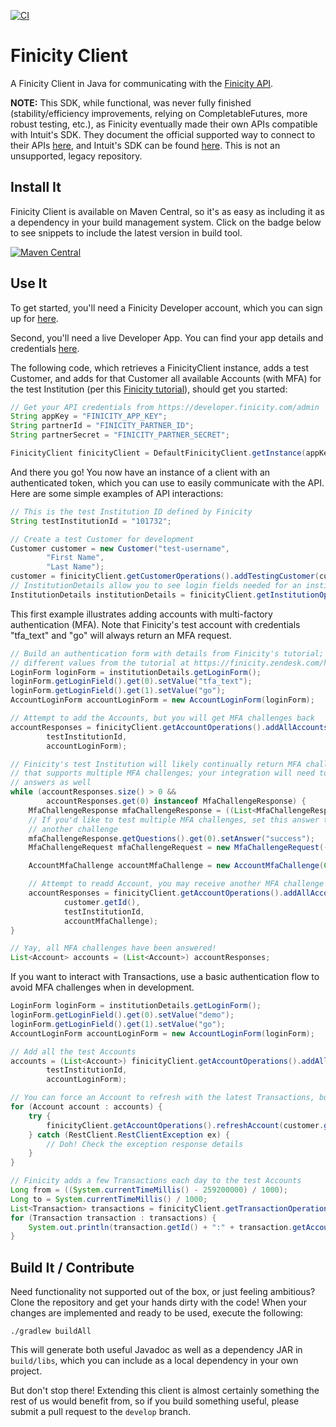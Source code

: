 [![CI](https://github.com/alexdlaird/finicity-client/workflows/CI/badge.svg)](https://github.com/alexdlaird/finicity-client/actions?query=workflow%3ACI)

# Finicity Client

A Finicity Client in Java for communicating with the [Finicity API](https://developer.finicity.com/admin/docs).

 **NOTE:** This SDK, while functional, was never fully finished (stability/efficiency improvements, relying on
 CompletableFutures, more robust testing, etc.), as Finicity eventually made their own APIs compatible with Intuit's
 SDK. They document the official supported way to connect to their APIs [here](https://community.finicity.com/s/article/208775606-Finicity-Setup#java_config),
 and Intuit's SDK can be found [here](https://developer.intuit.com/docs/00_quickbooks_online/2_build/40_sdks/02_java/0002_install_the_java_sdk).
 This is not an unsupported, legacy repository.

## Install It

Finicity Client is available on Maven Central, so it's as easy as including it as a dependency in your build
management system. Click on the badge below to see snippets to include the latest version in build tool.

[![Maven Central](https://maven-badges.herokuapp.com/maven-central/com.github.alexdlaird/finicityclient/badge.svg)](https://maven-badges.herokuapp.com/maven-central/com.github.alexdlaird/finicityclient/)

## Use It

To get started, you'll need a Finicity Developer account, which you can sign up for [here](https://www.finicity.com/signup).

Second, you'll need a live Developer App. You can find your app details and credentials [here](https://developer.finicity.com/admin).

The following code, which retrieves a FinicityClient instance, adds a test Customer, and adds for that Customer all
available Accounts (with MFA) for the test Institution (per this [Finicity tutorial](https://finicity.zendesk.com/hc/en-us/articles/201750869-Testing-Accounts)), should get you started:

```java
// Get your API credentials from https://developer.finicity.com/admin
String appKey = "FINICITY_APP_KEY";
String partnerId = "FINICITY_PARTNER_ID";
String partnerSecret = "FINICITY_PARTNER_SECRET";

FinicityClient finicityClient = DefaultFinicityClient.getInstance(appKey, partnerId, partnerSecret);
```

And there you go! You now have an instance of a client with an authenticated token, which you can use to easily
communicate with the API. Here are some simple examples of API interactions:

```java
// This is the test Institution ID defined by Finicity
String testInstitutionId = "101732";

// Create a test Customer for development
Customer customer = new Customer("test-username",
        "First Name",
        "Last Name");
customer = finicityClient.getCustomerOperations().addTestingCustomer(customer);
// InstitutionDetails allow you to see login fields needed for an institution
InstitutionDetails institutionDetails = finicityClient.getInstitutionOperations().getInstitutionDetails(testInstitutionId);
```

This first example illustrates adding accounts with multi-factory authentication (MFA). Note that Finicity's test
account with credentials "tfa_text" and "go" will always return an MFA request.

```java
// Build an authentication form with details from Finicity's tutorial; try different authentication schemes by using
// different values from the tutorial at https://finicity.zendesk.com/hc/en-us/articles/201750869-Testing-Accounts
LoginForm loginForm = institutionDetails.getLoginForm();
loginForm.getLoginField().get(0).setValue("tfa_text");
loginForm.getLoginField().get(1).setValue("go");
AccountLoginForm accountLoginForm = new AccountLoginForm(loginForm);

// Attempt to add the Accounts, but you will get MFA challenges back
accountResponses = finicityClient.getAccountOperations().addAllAccounts(customer.getId(),
        testInstitutionId,
        accountLoginForm);

// Finicity's test Institution will likely continually return MFA challenges to you so you can test an integration
// that supports multiple MFA challenges; your integration will need to catch subsequent requests and respond to their
// answers as well
while (accountResponses.size() > 0 &&
        accountResponses.get(0) instanceof MfaChallengeResponse) {
    MfaChallengeResponse mfaChallengeResponse = ((List<MfaChallengeResponse>) accountResponses).get(0);
    // If you'd like to test multiple MFA challenges, set this answer to "mfa" and the test API will respond with
    // another challenge
    mfaChallengeResponse.getQuestions().get(0).setAnswer("success");
    MfaChallengeRequest mfaChallengeRequest = new MfaChallengeRequest((mfaChallengeResponse.getQuestions()));

    AccountMfaChallenge accountMfaChallenge = new AccountMfaChallenge(Collections.singletonList(mfaChallengeRequest));

    // Attempt to readd Account, you may receive another MFA challenge
    accountResponses = finicityClient.getAccountOperations().addAllAccountsMfa(mfaChallengeResponse.getSession(),
            customer.getId(),
            testInstitutionId,
            accountMfaChallenge);
}

// Yay, all MFA challenges have been answered!
List<Account> accounts = (List<Account>) accountResponses;
```

If you want to interact with Transactions, use a basic authentication flow to avoid MFA challenges when in development.

```java
LoginForm loginForm = institutionDetails.getLoginForm();
loginForm.getLoginField().get(0).setValue("demo");
loginForm.getLoginField().get(1).setValue("go");
AccountLoginForm accountLoginForm = new AccountLoginForm(loginForm);

// Add all the test Accounts
accounts = (List<Account>) finicityClient.getAccountOperations().addAllAccounts(customer.getId(),
        testInstitutionId,
        accountLoginForm);

// You can force an Account to refresh with the latest Transactions, but this is usually unnecessary
for (Account account : accounts) {
    try {
        finicityClient.getAccountOperations().refreshAccount(customer.getId(), account.getId());
    } catch (RestClient.RestClientException ex) {
        // Doh! Check the exception response details
    }
}

// Finicity adds a few Transactions each day to the test Accounts
Long from = ((System.currentTimeMillis() - 259200000) / 1000);
Long to = System.currentTimeMillis() / 1000;
List<Transaction> transactions = finicityClient.getTransactionOperations().getTransactions(customer.getId(), from, to, null, null, null, true);
for (Transaction transaction : transactions) {
    System.out.println(transaction.getId() + ":" + transaction.getAccountId() + ":" + transaction.getAmount());
}
```

## Build It / Contribute

Need functionality not supported out of the box, or just feeling ambitious? Clone the repository and get your hands
dirty with the code! When your changes are implemented and ready to be used, execute the following:

```
./gradlew buildAll
```

This will generate both useful Javadoc as well as a dependency JAR in `build/libs`, which you can include as a local
dependency in your own project.

But don't stop there! Extending this client is almost certainly something the rest of us would benefit from, so if you
build something useful, please submit a pull request to the `develop` branch.
